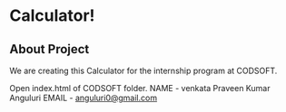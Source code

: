 # Calculator!

## About Project

We are creating this Calculator for the internship program at CODSOFT.

Open index.html of CODSOFT folder.
NAME - venkata Praveen Kumar Anguluri
EMAIL - anguluri0@gmail.com
